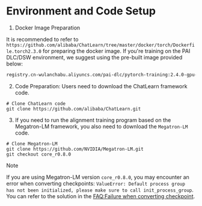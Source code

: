 # Environment and Code Setup

1. Docker Image Preparation

It is recommended to refer to `https://github.com/alibaba/ChatLearn/tree/master/docker/torch/Dockerfile.torch2.3.0` for preparing the docker image.
If you're training on the PAI DLC/DSW environment, we suggest using the pre-built image provided below:

```bash
registry.cn-wulanchabu.aliyuncs.com/pai-dlc/pytorch-training:2.4.0-gpu-py3.10-cu12.5-ngc24.06-ubuntu22.04
```

2. Code Preparation: Users need to download the ChatLearn framework code.

```
# Clone ChatLearn code
git clone https://github.com/alibaba/ChatLearn.git
```

3. If you need to run the alignment training program based on the Megatron-LM framework, you also need to download the `Megatron-LM` code.

```
# Clone Megatron-LM
git clone https://github.com/NVIDIA/Megatron-LM.git
git checkout core_r0.8.0
```

> [!NOTE]
> If you are using Megatron-LM version `core_r0.8.0`, you may encounter an error when converting checkpoints: `ValueError: Default process group has not been initialized, please make sure to call init_process_group`. You can refer to the solution in the [FAQ:Failure when converting checkpoint](faq.md#failure-when-converting-checkpoint).
